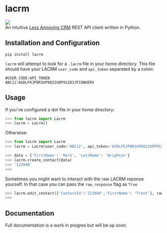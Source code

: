 # lacrm
![](https://travis-ci.org/HighMileage/lacrm.svg?branch=master)      
An intuitive [Less Annoying CRM](https://www.lessannoyingcrm.com) REST API client written in Python.

## Installation and Configuration
```
pip install lacrm
```

`lacrm` will attempt to look for a `.lacrm` file in your home directory. This file should have your LACRM `user_code` and `api_token` separated by a colon:
```
#USER_CODE:API_TOKEN
ABC12:ASDLFKJP0R3UP0Q32U0P91283JFIOWUERV
```

## Usage
If you've configured a dot file in your home directory:
```python
>>> from lacrm import Lacrm
>>> lacrm = Lacrm()
```

Otherwise:
```python
>>> from lacrm import Lacrm
>>> lacrm = Lacrm(user_code='ABC12', api_token='ASDLFKJP0R3UP0Q32U0P91283JFIOWUERV')
```
    
```python
>>> data = {'FirstName': 'Mark', 'LastName': 'Wrighton'}
>>> lacrm.create_contact(data)
>>> '123940'
>>>
```

Sometimes you might want to interact with the raw LACRM reponse yourself. In that case you can pass the `raw_response` flag as `True`
```python
>>> lacrm.edit_contact({'ContactId':'123940','FirstName': 'Trent'}, raw_reposne=True)
>>>
```

## Documentation
Full documentation is a work in progres but will be up soon.
